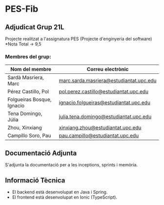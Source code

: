 # PES-Fib

## Adjudicat Grup 21L

Projecte realitzat a l'assignatura PES (Projecte d'enginyeria del software) 
*Nota Total -> 9,5

### Membres del grup:

| Nom del membre             | Correu electrònic                       |
| ---------------------------| ----------------------------------------|
| Sardà Masriera, Marc       | marc.sarda.masriera@estudiantat.upc.edu |
| Pérez Castillo, Pol        | pol.perez.castillo@estudiantat.upc.edu  |
| Folgueiras Bosque, Ignacio | ignacio.folgueiras@estudiantat.upc.edu  |
| Tena Domingo, Júlia        | julia.tena.domingo@estudiantat.upc.edu  |
| Zhou, Xinxiang             | xinxiang.zhou@estudiantat.upc.edu       |
| Campillo Soro, Pau         | pau.campillo@estudiantat.upc.edu        |

## Documentació Adjunta

S'adjunta la documentació per a les inceptions, sprints i memòria.

## Informació Tècnica

- El backend està desenvolupat en Java  i Spring.
- El frontend està desenvolupat en Ionic (TypeScript).
